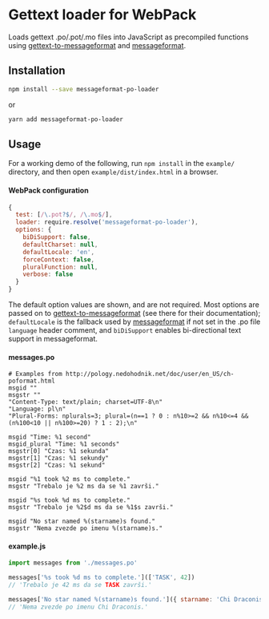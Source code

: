 # Gettext loader for WebPack

Loads gettext .po/.pot/.mo files into JavaScript as precompiled functions using
[gettext-to-messageformat] and [messageformat].


## Installation

```sh
npm install --save messageformat-po-loader
```
or
```sh
yarn add messageformat-po-loader
```


## Usage

For a working demo of the following, run `npm install` in the `example/`
directory, and then open `example/dist/index.html` in a browser.


#### WebPack configuration

```js
{
  test: [/\.pot?$/, /\.mo$/],
  loader: require.resolve('messageformat-po-loader'),
  options: {
    biDiSupport: false,
    defaultCharset: null,
    defaultLocale: 'en',
    forceContext: false,
    pluralFunction: null,
    verbose: false
  }
}
```

The default option values are shown, and are not required. Most options are
passed on to [gettext-to-messageformat] (see there for their documentation);
`defaultLocale` is the fallback used by [messageformat] if not set in the .po
file `language` header comment, and `biDiSupport` enables bi-directional text
support in messageformat.


#### messages.po

```pot
# Examples from http://pology.nedohodnik.net/doc/user/en_US/ch-poformat.html
msgid ""
msgstr ""
"Content-Type: text/plain; charset=UTF-8\n"
"Language: pl\n"
"Plural-Forms: nplurals=3; plural=(n==1 ? 0 : n%10>=2 && n%10<=4 && (n%100<10 || n%100>=20) ? 1 : 2);\n"

msgid "Time: %1 second"
msgid_plural "Time: %1 seconds"
msgstr[0] "Czas: %1 sekunda"
msgstr[1] "Czas: %1 sekundy"
msgstr[2] "Czas: %1 sekund"

msgid "%1 took %2 ms to complete."
msgstr "Trebalo je %2 ms da se %1 završi."

msgid "%s took %d ms to complete."
msgstr "Trebalo je %2$d ms da se %1$s završi."

msgid "No star named %(starname)s found."
msgstr "Nema zvezde po imenu %(starname)s."
```


#### example.js

```js
import messages from './messages.po'

messages['%s took %d ms to complete.'](['TASK', 42])
// 'Trebalo je 42 ms da se TASK završi.'

messages['No star named %(starname)s found.']({ starname: 'Chi Draconis' })
// 'Nema zvezde po imenu Chi Draconis.'
```


[gettext-to-messageformat]: https://github.com/eemeli/gettext-to-messageformat
[messageformat]: https://messageformat.github.io/
